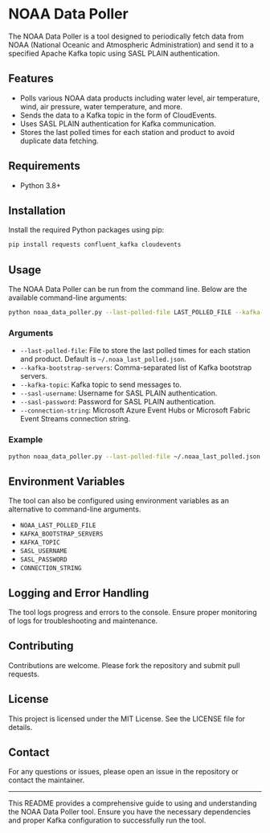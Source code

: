 # NOAA Data Poller

The NOAA Data Poller is a tool designed to periodically fetch data from NOAA (National Oceanic and Atmospheric Administration) and send it to a specified Apache Kafka topic using SASL PLAIN authentication.

## Features

- Polls various NOAA data products including water level, air temperature, wind, air pressure, water temperature, and more.
- Sends the data to a Kafka topic in the form of CloudEvents.
- Uses SASL PLAIN authentication for Kafka communication.
- Stores the last polled times for each station and product to avoid duplicate data fetching.

## Requirements

- Python 3.8+

## Installation

Install the required Python packages using pip:

```sh
pip install requests confluent_kafka cloudevents
```

## Usage

The NOAA Data Poller can be run from the command line. Below are the available command-line arguments:

```sh
python noaa_data_poller.py --last-polled-file LAST_POLLED_FILE --kafka-bootstrap-servers KAFKA_BOOTSTRAP_SERVERS --kafka-topic KAFKA_TOPIC --sasl-username SASL_USERNAME --sasl-password SASL_PASSWORD --connection-string CONNECTION_STRING
```

### Arguments

- `--last-polled-file`: File to store the last polled times for each station and product. Default is `~/.noaa_last_polled.json`.
- `--kafka-bootstrap-servers`: Comma-separated list of Kafka bootstrap servers.
- `--kafka-topic`: Kafka topic to send messages to.
- `--sasl-username`: Username for SASL PLAIN authentication.
- `--sasl-password`: Password for SASL PLAIN authentication.
- `--connection-string`: Microsoft Azure Event Hubs or Microsoft Fabric Event Streams connection string.

### Example

```sh
python noaa_data_poller.py --last-polled-file ~/.noaa_last_polled.json --kafka-bootstrap-servers your.kafka.server:9093 --kafka-topic noaa-data --sasl-username your_username --sasl-password your_password
```

## Environment Variables

The tool can also be configured using environment variables as an alternative to command-line arguments.

- `NOAA_LAST_POLLED_FILE`
- `KAFKA_BOOTSTRAP_SERVERS`
- `KAFKA_TOPIC`
- `SASL_USERNAME`
- `SASL_PASSWORD`
- `CONNECTION_STRING`

## Logging and Error Handling

The tool logs progress and errors to the console. Ensure proper monitoring of logs for troubleshooting and maintenance.

## Contributing

Contributions are welcome. Please fork the repository and submit pull requests.

## License

This project is licensed under the MIT License. See the LICENSE file for details.

## Contact

For any questions or issues, please open an issue in the repository or contact the maintainer.

---

This README provides a comprehensive guide to using and understanding the NOAA Data Poller tool. Ensure you have the necessary dependencies and proper Kafka configuration to successfully run the tool.